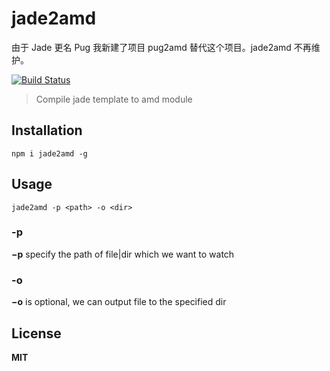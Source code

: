 # jade2amd 

由于 Jade 更名 Pug 我新建了项目 pug2amd 替代这个项目。jade2amd 不再维护。

[![Build Status](https://travis-ci.org/cntanglijun/jade2amd.svg?branch=master)](https://travis-ci.org/cntanglijun/jade2amd)

> Compile jade template to amd module

## Installation

```shell
npm i jade2amd -g
```

## Usage

```shell
jade2amd -p <path> -o <dir>
```

### -p <path>

**&minus;p** specify the path of file|dir which we want to watch

### -o <dir>

**&minus;o** is optional, we can output file to the specified dir

## License

**MIT**
